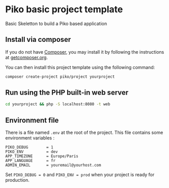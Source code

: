 # Piko basic project template

Basic Skeletton to build a Piko based application

## Install via composer

If you do not have [Composer](http://getcomposer.org/), you may install it by following the instructions
at [getcomposer.org](http://getcomposer.org/doc/00-intro.md#installation-nix).

You can then install this project template using the following command:

```bash
composer create-project piko/project yourproject
```

## Run using the PHP built-in web server

```bash
cd yourproject && php -S localhost:8080 -t web
```

## Environment file

There is a file named `.env` at the root of the project. This file contains some environment variables :

```
PIKO_DEBUG        = 1
PIKO_ENV          = dev
APP_TIMEZONE      = Europe/Paris
APP_LANGUAGE      = fr
ADMIN_EMAIL       = youremail@yourhost.com
```

Set `PIKO_DEBUG = 0` and `PIKO_ENV = prod` when your project is ready for production.

